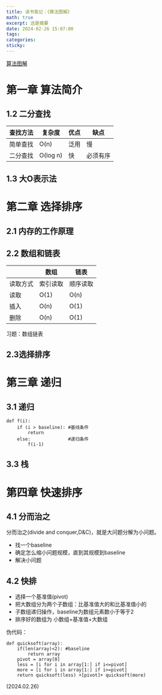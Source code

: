 ```yaml
---
title: 读书笔记：《算法图解》
math: true
excerpt: 这是摘要
date: 2024-02-26 15:07:00
tags:
categories:
sticky:
---
```

[算法图解](https://book.douban.com/subject/26979890/)

# 第一章 算法简介
## 1.2 二分查找

| 查找方法 | 复杂度   | 优点 | 缺点     |
| -------- | -------- | ---- | -------- |
| 简单查找 | O(n)     | 泛用 | 慢       |
| 二分查找 | O(log n) | 快   | 必须有序 |
## 1.3 大O表示法

# 第二章 选择排序
## 2.1 内存的工作原理
## 2.2 数组和链表
|          | 数组     | 链表     |
| -------- | -------- | -------- |
| 读取方式 | 索引读取 | 顺序读取 |
| 读取     | O(1)     | O(n)     |
| 插入     | O(n)     | O(1)     |
| 删除     | O(n)     | O(1)     |

习题：数组链表

## 2.3选择排序


# 第三章 递归
## 3.1 递归
```
def f(i):
    if (i > baseline): #基线条件
        return
    else:              #递归条件
        f(i-1)
```
## 3.3 栈


# 第四章 快速排序
## 4.1 分而治之
分而治之(divide and conquer,D&C)，就是大问题分解为小问题。
- 找一个baseline
- 确定怎么缩小问题规模，直到其规模到baseline
- 解决小问题

## 4.2 快排
- 选择一个基准值(pivot)
- 把大数组分为两个子数组：比基准值大的和比基准值小的
- 子数组递归操作，baseline为数组元素数小于等于2
- 排序好的数组为 小数组+基准值+大数组

伪代码：
```
def quicksoft(array):
    if(len(array)<2): #baseline
        return array
    pivot = array[0]
    less = [i for i in array[1:] if i<=pivot]
    more = [i for i in array[1:] if i>=pivot]
    return quicksoft(less) +[pivot]+ quicksoft(more)

```



(2024.02.26)
